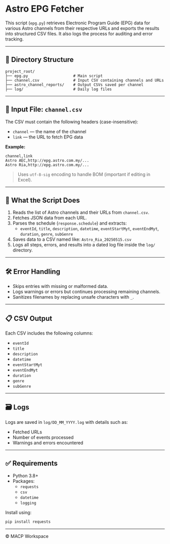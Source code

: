 # Astro EPG Fetcher

This script (`epg.py`) retrieves Electronic Program Guide (EPG) data for various Astro channels from their respective URLs and exports the results into structured CSV files. It also logs the process for auditing and error tracking.

---

## 📂 Directory Structure

```
project_root/
├── epg.py                    # Main script
├── channel.csv               # Input CSV containing channels and URLs
├── astro_channel_reports/    # Output CSVs saved per channel
├── log/                      # Daily log files
```

---

## 🧾 Input File: `channel.csv`

The CSV must contain the following headers (case-insensitive):
- `channel` — the name of the channel
- `link` — the URL to fetch EPG data

**Example:**
```
channel,link
Astro AEC,http://epg.astro.com.my/...
Astro Ria,http://epg.astro.com.my/...
```

> Uses `utf-8-sig` encoding to handle BOM (important if editing in Excel).

---

## 🚀 What the Script Does

1. Reads the list of Astro channels and their URLs from `channel.csv`.
2. Fetches JSON data from each URL.
3. Parses the schedule (`response.schedule`) and extracts:
   - `eventId`, `title`, `description`, `datetime`, `eventStartMyt`, `eventEndMyt`, `duration`, `genre`, `subGenre`
4. Saves data to a CSV named like: `Astro_Ria_20250515.csv`
5. Logs all steps, errors, and results into a dated log file inside the `log/` directory.

---

## 🛠️ Error Handling

- Skips entries with missing or malformed data.
- Logs warnings or errors but continues processing remaining channels.
- Sanitizes filenames by replacing unsafe characters with `_`.

---

## 📋 CSV Output

Each CSV includes the following columns:

- `eventId`
- `title`
- `description`
- `datetime`
- `eventStartMyt`
- `eventEndMyt`
- `duration`
- `genre`
- `subGenre`

---

## 🗃️ Logs

Logs are saved in `log/DD_MM_YYYY.log` with details such as:
- Fetched URLs
- Number of events processed
- Warnings and errors encountered

---

## ✅ Requirements

- Python 3.8+
- Packages:
  - `requests`
  - `csv`
  - `datetime`
  - `logging`

Install using:
```bash
pip install requests
```

---

© MACP Workspace

